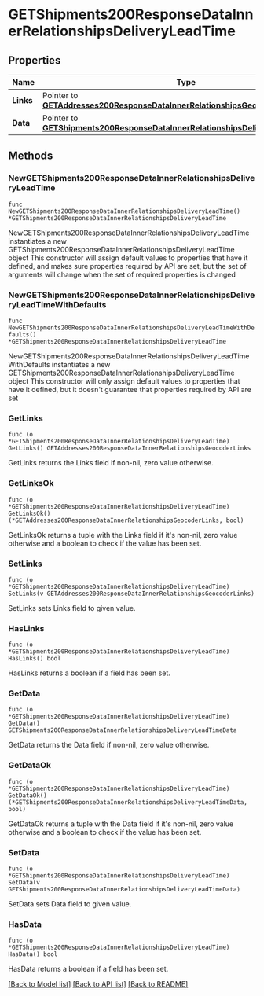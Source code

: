# GETShipments200ResponseDataInnerRelationshipsDeliveryLeadTime

## Properties

Name | Type | Description | Notes
------------ | ------------- | ------------- | -------------
**Links** | Pointer to [**GETAddresses200ResponseDataInnerRelationshipsGeocoderLinks**](GETAddresses200ResponseDataInnerRelationshipsGeocoderLinks.md) |  | [optional] 
**Data** | Pointer to [**GETShipments200ResponseDataInnerRelationshipsDeliveryLeadTimeData**](GETShipments200ResponseDataInnerRelationshipsDeliveryLeadTimeData.md) |  | [optional] 

## Methods

### NewGETShipments200ResponseDataInnerRelationshipsDeliveryLeadTime

`func NewGETShipments200ResponseDataInnerRelationshipsDeliveryLeadTime() *GETShipments200ResponseDataInnerRelationshipsDeliveryLeadTime`

NewGETShipments200ResponseDataInnerRelationshipsDeliveryLeadTime instantiates a new GETShipments200ResponseDataInnerRelationshipsDeliveryLeadTime object
This constructor will assign default values to properties that have it defined,
and makes sure properties required by API are set, but the set of arguments
will change when the set of required properties is changed

### NewGETShipments200ResponseDataInnerRelationshipsDeliveryLeadTimeWithDefaults

`func NewGETShipments200ResponseDataInnerRelationshipsDeliveryLeadTimeWithDefaults() *GETShipments200ResponseDataInnerRelationshipsDeliveryLeadTime`

NewGETShipments200ResponseDataInnerRelationshipsDeliveryLeadTimeWithDefaults instantiates a new GETShipments200ResponseDataInnerRelationshipsDeliveryLeadTime object
This constructor will only assign default values to properties that have it defined,
but it doesn't guarantee that properties required by API are set

### GetLinks

`func (o *GETShipments200ResponseDataInnerRelationshipsDeliveryLeadTime) GetLinks() GETAddresses200ResponseDataInnerRelationshipsGeocoderLinks`

GetLinks returns the Links field if non-nil, zero value otherwise.

### GetLinksOk

`func (o *GETShipments200ResponseDataInnerRelationshipsDeliveryLeadTime) GetLinksOk() (*GETAddresses200ResponseDataInnerRelationshipsGeocoderLinks, bool)`

GetLinksOk returns a tuple with the Links field if it's non-nil, zero value otherwise
and a boolean to check if the value has been set.

### SetLinks

`func (o *GETShipments200ResponseDataInnerRelationshipsDeliveryLeadTime) SetLinks(v GETAddresses200ResponseDataInnerRelationshipsGeocoderLinks)`

SetLinks sets Links field to given value.

### HasLinks

`func (o *GETShipments200ResponseDataInnerRelationshipsDeliveryLeadTime) HasLinks() bool`

HasLinks returns a boolean if a field has been set.

### GetData

`func (o *GETShipments200ResponseDataInnerRelationshipsDeliveryLeadTime) GetData() GETShipments200ResponseDataInnerRelationshipsDeliveryLeadTimeData`

GetData returns the Data field if non-nil, zero value otherwise.

### GetDataOk

`func (o *GETShipments200ResponseDataInnerRelationshipsDeliveryLeadTime) GetDataOk() (*GETShipments200ResponseDataInnerRelationshipsDeliveryLeadTimeData, bool)`

GetDataOk returns a tuple with the Data field if it's non-nil, zero value otherwise
and a boolean to check if the value has been set.

### SetData

`func (o *GETShipments200ResponseDataInnerRelationshipsDeliveryLeadTime) SetData(v GETShipments200ResponseDataInnerRelationshipsDeliveryLeadTimeData)`

SetData sets Data field to given value.

### HasData

`func (o *GETShipments200ResponseDataInnerRelationshipsDeliveryLeadTime) HasData() bool`

HasData returns a boolean if a field has been set.


[[Back to Model list]](../README.md#documentation-for-models) [[Back to API list]](../README.md#documentation-for-api-endpoints) [[Back to README]](../README.md)


